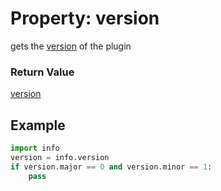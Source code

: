 # Property: version

gets the [version](./object-version.md) of the plugin

### Return Value
[version](./object-version.md)

## Example
```python
import info
version = info.version
if version.major == 0 and version.minor == 1:
    pass
```
